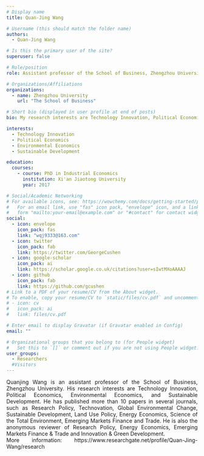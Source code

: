 ```yaml
---
# Display name
title: Quan-Jing Wang

# Username (this should match the folder name)
authors:
  - Quan-Jing Wang

# Is this the primary user of the site?
superuser: false

# Role/position
role: Assistant professor of the School of Business, Zhengzhou University.

# Organizations/Affiliations
organizations:
  - name: Zhengzhou University
    url: "The School of Business"

# Short bio (displayed in user profile at end of posts)
bio: My research interests are Technology Innovation, Political Economics, Environmental Economics, and Sustainable Development.

interests:
  - Technology Innovation
  - Political Economics
  - Environmental Economics
  - Sustainable Development

education:
  courses:
    - course: PhD in Industrial Economics
      institution: Xi'an Jiaotong University
      year: 2017

# Social/Academic Networking
# For available icons, see: https://wowchemy.com/docs/getting-started/page-builder/#icons
#   For an email link, use "fas" icon pack, "envelope" icon, and a link in the
#   form "mailto:your-email@example.com" or "#contact" for contact widget.
social:
  - icon: envelope
    icon_pack: fas
    link: "wqj9333@163.com"
  - icon: twitter
    icon_pack: fab
    link: https://twitter.com/GeorgeCushen
  - icon: google-scholar
    icon_pack: ai
    link: https://scholar.google.co.uk/citations?user=sIwtMXoAAAAJ
  - icon: github
    icon_pack: fab
    link: https://github.com/gcushen
# Link to a PDF of your resume/CV from the About widget.
# To enable, copy your resume/CV to `static/files/cv.pdf` and uncomment the lines below.
# - icon: cv
#   icon_pack: ai
#   link: files/cv.pdf

# Enter email to display Gravatar (if Gravatar enabled in Config)
email: ""

# Organizational groups that you belong to (for People widget)
#   Set this to `[]` or comment out if you are not using People widget.
user_groups:
  - Researchers
  #Visitors
---
```


<div style="text-align: justify">
Quanjing Wang is an assistant professor of the School of Business, Zhengzhou University. His research interests are Technology Innovation, Political Economics, Environmental Economics, and Sustainable Development. He has published more than 10 papers in several journals, such as Research Policy, Technovation, Global Environmental Change, Sustainable Development, Land Use Policy, Energy Economics, Science of the Total Environment, Emerging Markets Finance and Trade. He is also the anonymous reviewer of Research Policy, Energy Economics, Emerging Markets Finance & Trade and Innovation & Green Development.<br>
More information: https://www.researchgate.net/profile/Quan-Jing-Wang/research
</div>